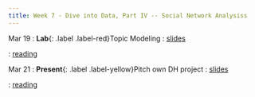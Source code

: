 ```yaml
---
title: Week 7 - Dive into Data, Part IV -- Social Network Analysiss
---
```


Mar 19
: **Lab**{: .label .label-red}Topic Modeling
  : [slides](#)

  : [reading](#)

Mar 21
: **Present**{: .label .label-yellow}Pitch own DH project
  : [slides](#)
  
  : [reading](#)
